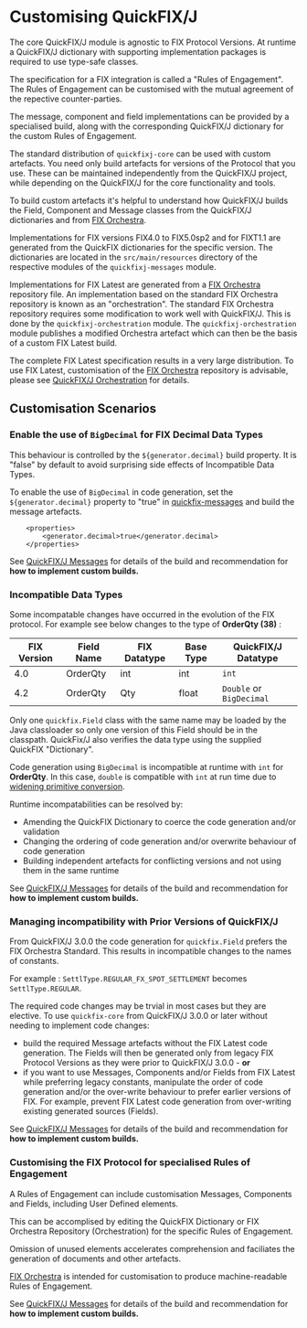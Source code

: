 
# Customising QuickFIX/J

The core QuickFIX/J module is agnostic to FIX Protocol Versions. At runtime a QuickFIX/J dictionary with supporting implementation packages is required to use type-safe classes.

The specification for a FIX integration is called a "Rules of Engagement". The Rules of Engagement can be customised with the mutual agreement of the repective counter-parties.

The message, component and field implementations can be provided by a specialised build, along with the corresponding QuickFIX/J dictionary for the custom Rules of Engagement. 

The standard distribution of ```quickfixj-core``` can be used with custom artefacts. You need only build artefacts for versions of the Protocol that you use. These can be maintained independently from the QuickFIX/J project, while depending on the QuickFIX/J for the core functionality and tools.

To build custom artefacts it's helpful to understand how QuickFIX/J builds the Field, Component and Message classes from the QuickFIX/J dictionaries and from [FIX Orchestra](https://www.fixtrading.org/standards/fix-orchestra/).

Implementations for FIX versions FIX4.0 to FIX5.0sp2 and for FIXT1.1 are generated from the QuickFIX dictionaries for the specific version. The dictionaries are located in the ```src/main/resources``` directory of the respective modules of the ```quickfixj-messages``` module.

Implementations for FIX Latest are generated from a [FIX Orchestra](https://www.fixtrading.org/standards/fix-orchestra/) repository file. An implementation based on the standard FIX Orchestra repository is known as an "orchestration". The standard FIX Orchestra repository requires some modification to work well with QuickFIX/J. This is done by the ```quickfixj-orchestration``` module. The ```quickfixj-orchestration``` module publishes a modified Orchestra artefact which can then be the basis of a custom FIX Latest build.

The complete FIX Latest specification results in a very large distribution. To use FIX Latest, customisation of the [FIX Orchestra](https://www.fixtrading.org/standards/fix-orchestra/) repository is advisable, please see [QuickFIX/J Orchestration](./quickfixj-orchestration/readme.md) for details.

## Customisation Scenarios

### **Enable the use of ```BigDecimal``` for FIX Decimal Data Types**

This behaviour is controlled by the ```${generator.decimal}``` build property. It is "false" by default to avoid surprising side effects of Incompatible Data Types.

To enable the use of  ```BigDecimal``` in code generation, set the  ```${generator.decimal}``` property to "true" in [quickfix-messages](./quickfixj-messages/readme.md) and build the message artefacts.

```
	<properties>
		<generator.decimal>true</generator.decimal>
	</properties>
```
See [QuickFIX/J Messages](./quickfixj-messages/readme.md) for details of the build and recommendation for  **how to implement custom builds.**

### **Incompatible Data Types**

Some incompatable changes have occurred in the evolution of the FIX protocol. For example see below changes to the type of **OrderQty (38)** :

|FIX Version|Field Name|FIX Datatype|Base Type|QuickFIX/J Datatype|
|---|---|---|---|---|
|4.0|OrderQty|int|int|```int```|
|4.2|OrderQty|Qty|float|```Double``` or ```BigDecimal```|

Only one ```quickfix.Field``` class with the same name may be loaded by the Java classloader so only one version of this Field should be in the classpath. QuickFix/J also verifies the data type using the supplied QuickFIX "Dictionary". 

Code generation using ```BigDecimal``` is incompatible at runtime with ```int``` for **OrderQty**. In this case, ```double``` is compatible with ```int``` at run time due to [widening primitive conversion](http://titanium.cs.berkeley.edu/doc/java-langspec-1.0/5.doc.html). 

Runtime incompatabilities can be resolved by:
* Amending the QuickFIX Dictionary to coerce the code generation and/or validation
* Changing the ordering of code generation and/or overwrite behaviour of code generation
* Building independent artefacts for conflicting versions and not using them in the same runtime

See [QuickFIX/J Messages](./quickfixj-messages/readme.md) for details of the build and recommendation for  **how to implement custom builds.**

### **Managing incompatibility with Prior Versions of QuickFIX/J**

From QuickFIX/J 3.0.0 the code generation for ```quickfix.Field``` prefers the FIX Orchestra Standard. This results in incompatible changes to the names of constants. 

For example : ```SettlType.REGULAR_FX_SPOT_SETTLEMENT``` becomes ```SettlType.REGULAR```. 

The required code changes may be trvial in most cases but they are elective. To use ```quickfix-core``` from QuickFIX/J  3.0.0 or later without needing to implement code changes:
* build the required Message artefacts without the FIX Latest code generation. The Fields will then be generated only from legacy FIX Protocol Versions as they were prior to QuickFIX/J 3.0.0 - **or**
* if you want to use Messages, Components and/or Fields from FIX Latest while preferring legacy constants, manipulate the order of code generation and/or the over-write behaviour to prefer earlier versions of FIX. For example, prevent FIX Latest code generation from over-writing existing generated sources (Fields).

See [QuickFIX/J Messages](./quickfixj-messages/readme.md) for details of the build and recommendation for  **how to implement custom builds.**

### **Customising the FIX Protocol for specialised Rules of Engagement**

A Rules of Engagement can include customisation Messages, Components and Fields, including User Defined elements.

This can be accomplised by editing the QuickFIX Dictionary or FIX Orchestra Repository (Orchestration) for the specific Rules of Engagement.

Omission of unused elements accelerates comprehension and faciliates the generation of documents and other artefacts.

[FIX Orchestra](https://www.fixtrading.org/standards/fix-orchestra/) is intended for customisation to produce machine-readable Rules of Engagement.

See [QuickFIX/J Messages](./quickfixj-messages/readme.md) for details of the build and recommendation for  **how to implement custom builds.**
